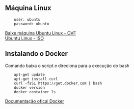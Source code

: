 ## Máquina Linux    

        user: ubuntu  
        password: ubuntu  
        
[Baixe máquina Ubuntu Linux - OVF](https://dlhzub60.linuxvmimages.com/VirtualBox/U/18.04/Ubuntu_18.04.5_VB.zip)   
[Ubuntu Linux - ISO](https://releases.ubuntu.com/20.04.3/ubuntu-20.04.3-desktop-amd64.iso)

## Instalando o Docker    

Comando baixa o script e direciona para a execução do bash     

        apt-get update   
        apt-get install curl   
        curl -fsSL https://get.docker.com | bash   
        docker version   
        docker container ls     

[Documentação ofical Docker](https://docs.docker.com/engine/install/ubuntu/)   
